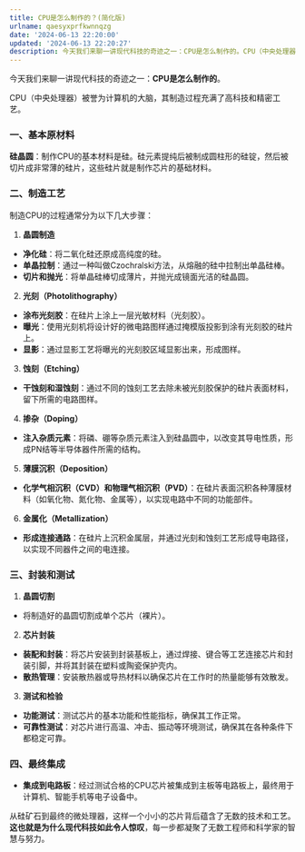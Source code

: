 ```yaml
---
title: CPU是怎么制作的？(简化版)
urlname: qaesyxprfkwnnqzg
date: '2024-06-13 22:20:00'
updated: '2024-06-13 22:20:27'
description: 今天我们来聊一讲现代科技的奇迹之一：CPU是怎么制作的。CPU（中央处理器）被誉为计算机的大脑，其制造过程充满了高科技和精密工艺。一、基本原材料硅晶圆：制作CPU的基本材料是硅。硅元素提纯后被制成圆柱形的硅锭，然后被切片成非常薄的硅片，这些硅片就是制作芯片的基础材料。二、制造工艺制造CPU的过...
---
```

今天我们来聊一讲现代科技的奇迹之一：**CPU是怎么制作的**。

CPU（中央处理器）被誉为计算机的大脑，其制造过程充满了高科技和精密工艺。

### 一、基本原材料

**硅晶圆**：制作CPU的基本材料是硅。硅元素提纯后被制成圆柱形的硅锭，然后被切片成非常薄的硅片，这些硅片就是制作芯片的基础材料。

### 二、制造工艺

制造CPU的过程通常分为以下几大步骤：

1. **晶圆制造**

- **净化硅**：将二氧化硅还原成高纯度的硅。
- **单晶拉制**：通过一种叫做Czochralski方法，从熔融的硅中拉制出单晶硅棒。
- **切片和抛光**：将单晶硅棒切成薄片，并抛光成镜面光洁的硅晶圆。

2. **光刻（Photolithography）**

- **涂布光刻胶**：在硅片上涂上一层光敏材料（光刻胶）。
- **曝光**：使用光刻机将设计好的微电路图样通过掩模版投影到涂有光刻胶的硅片上。
- **显影**：通过显影工艺将曝光的光刻胶区域显影出来，形成图样。

3. **蚀刻（Etching）**

- **干蚀刻和湿蚀刻**：通过不同的蚀刻工艺去除未被光刻胶保护的硅片表面材料，留下所需的电路图样。

4. **掺杂（Doping）**

- **注入杂质元素**：将磷、硼等杂质元素注入到硅晶圆中，以改变其导电性质，形成PN结等半导体器件所需的结构。

5. **薄膜沉积（Deposition）**

- **化学气相沉积（CVD）和物理气相沉积（PVD）**：在硅片表面沉积各种薄膜材料（如氧化物、氮化物、金属等），以实现电路中不同的功能部件。

6. **金属化（Metallization）**

- **形成连接通路**：在硅片上沉积金属层，并通过光刻和蚀刻工艺形成导电路径，以实现不同器件之间的电连接。

### 三、封装和测试

1. **晶圆切割**

- 将制造好的晶圆切割成单个芯片（裸片）。

2. **芯片封装**

- **装配和封装**：将芯片安装到封装基板上，通过焊接、键合等工艺连接芯片和封装引脚，并将其封装在塑料或陶瓷保护壳内。
- **散热管理**：安装散热器或导热材料以确保芯片在工作时的热量能够有效散发。

3. **测试和检验**

- **功能测试**：测试芯片的基本功能和性能指标，确保其工作正常。
- **可靠性测试**：对芯片进行高温、冲击、振动等环境测试，确保其在各种条件下都稳定可靠。

### 四、最终集成

- **集成到电路板**：经过测试合格的CPU芯片被集成到主板等电路板上，最终用于计算机、智能手机等电子设备中。

从硅矿石到最终的微处理器，这样一个小小的芯片背后蕴含了无数的技术和工艺。**这也就是为什么现代科技如此令人惊叹**，每一步都凝聚了无数工程师和科学家的智慧与努力。


